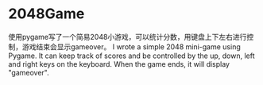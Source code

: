 # 2048Game
使用pygame写了一个简易2048小游戏，可以统计分数，用键盘上下左右进行控制，游戏结束会显示gameover。
I wrote a simple 2048 mini-game using Pygame. It can keep track of scores and be controlled by the up, down, left and right keys on the keyboard. When the game ends, it will display "gameover".
